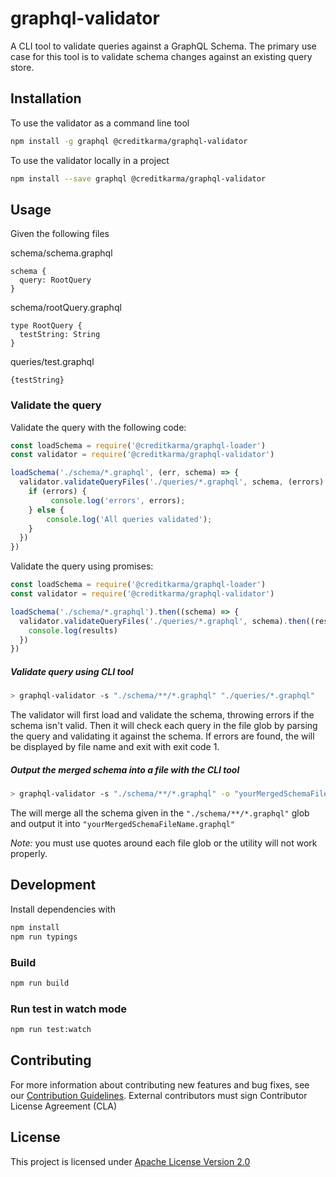 # graphql-validator

A CLI tool to validate queries against a GraphQL Schema.  The primary use case for this tool is to validate schema changes against an existing query store.

## Installation

To use the validator as a command line tool

```sh
npm install -g graphql @creditkarma/graphql-validator
```

To use the validator locally in a project

```sh
npm install --save graphql @creditkarma/graphql-validator
```

## Usage

Given the following files

schema/schema.graphql

```
schema {
  query: RootQuery
}
```

schema/rootQuery.graphql

```
type RootQuery {
  testString: String
}
```

queries/test.graphql

```
{testString}
```

### Validate the query

Validate the query with the following code:

```js
const loadSchema = require('@creditkarma/graphql-loader')
const validator = require('@creditkarma/graphql-validator')

loadSchema('./schema/*.graphql', (err, schema) => {
  validator.validateQueryFiles('./queries/*.graphql', schema, (errors) => {
    if (errors) {
         console.log('errors', errors);
    } else {
        console.log('All queries validated');
    }
  })
})
```

Validate the query using promises:

```js
const loadSchema = require('@creditkarma/graphql-loader')
const validator = require('@creditkarma/graphql-validator')

loadSchema('./schema/*.graphql').then((schema) => {
  validator.validateQueryFiles('./queries/*.graphql', schema).then((results) => {
    console.log(results)
  })
})
```

##### Validate query using CLI tool

```sh
> graphql-validator -s "./schema/**/*.graphql" "./queries/*.graphql"
```

The validator will first load and validate the schema, throwing errors if the schema isn't valid.  Then it will check each query in the file glob by parsing the query and validating it against the schema.  If errors are found, the will be displayed by file name and exit with exit code 1.

##### Output the merged schema into a file with the CLI tool

```sh
> graphql-validator -s "./schema/**/*.graphql" -o "yourMergedSchemaFileName.graphql" "./queries/*.graphql"
```

The will merge all the schema given in the `"./schema/**/*.graphql"` glob and output it into `"yourMergedSchemaFileName.graphql"`

*Note:* you must use quotes around each file glob or the utility will not work properly.

## Development

Install dependencies with

```sh
npm install
npm run typings
```

### Build

```sh
npm run build
```


### Run test in watch mode

```sh
npm run test:watch
```

## Contributing
For more information about contributing new features and bug fixes, see our [Contribution Guidelines](https://github.com/creditkarma/CONTRIBUTING.md).
External contributors must sign Contributor License Agreement (CLA)

## License
This project is licensed under [Apache License Version 2.0](./LICENSE)
